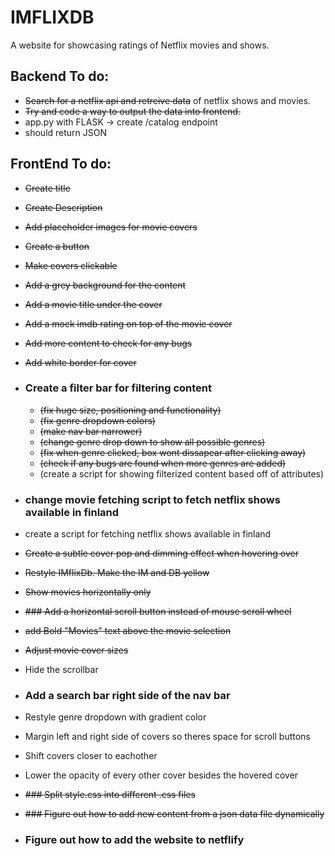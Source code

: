 # IMFLIXDB
A website for showcasing ratings of Netflix movies and shows.

## Backend To do:
- ~~Search for a netflix api and retreive data~~ of netflix shows and movies.
- ~~Try and code a way to output the data into frontend.~~
- app.py with FLASK -> create /catalog endpoint
- should return JSON   

## FrontEnd To do:
- ~~Create title~~
- ~~Create Description~~
- ~~Add placeholder images for movie covers~~
- ~~Create a button~~
- ~~Make covers clickable~~
- ~~Add a grey background for the content~~
- ~~Add a movie title under the cover~~
- ~~Add a mock imdb rating on top of the movie cover~~
- ~~Add more content to check for any bugs~~
- ~~Add white border for cover~~
- ### Create a filter bar for filtering content 
    - ~~(fix huge size, positioning and functionality)~~
    - ~~(fix genre dropdown colors)~~
    - ~~(make nav bar narrower)~~
    - ~~(change genre drop down to show all possible genres)~~
    - ~~(fix when genre clicked, box wont dissapear after clicking away)~~
    - ~~(check if any bugs are found when more genres are added)~~
    - (create a script for showing filterized content based off of attributes)

- ### change movie fetching script to fetch netflix shows available in finland
- create a script for fetching netflix shows available in finland
- ~~Create a subtle cover pop and dimming effect when hovering over~~
- ~~Restyle IMflixDb. Make the IM and DB yellow~~
- ~~Show movies horizontally only~~
- ~~### Add a horizontal scroll button instead of mouse scroll wheel~~
- ~~add Bold "Movies" text above the movie selection~~
- ~~Adjust movie cover sizes~~
- Hide the scrollbar
- ### Add a search bar right side of the nav bar
- Restyle genre dropdown with gradient color
- Margin left and right side of covers so theres space for scroll buttons
- Shift covers closer to eachother
- Lower the opacity of every other cover besides the hovered cover

- ~~### Split style.css into different .css files~~

- ~~### Figure out how to add new content from a json data file dynamically~~

- ### Figure out how to add the website to netflify

